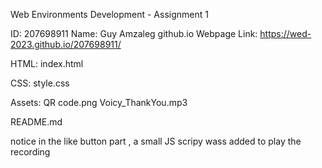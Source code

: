Web Environments Development  - Assignment 1


ID: 207698911
Name: Guy Amzaleg
github.io Webpage Link: https://wed-2023.github.io/207698911/

HTML:
index.html

CSS:
style.css

Assets:
QR code.png
Voicy_ThankYou.mp3

README.md

notice in the like button part , a small JS scripy wass added to play the recording
